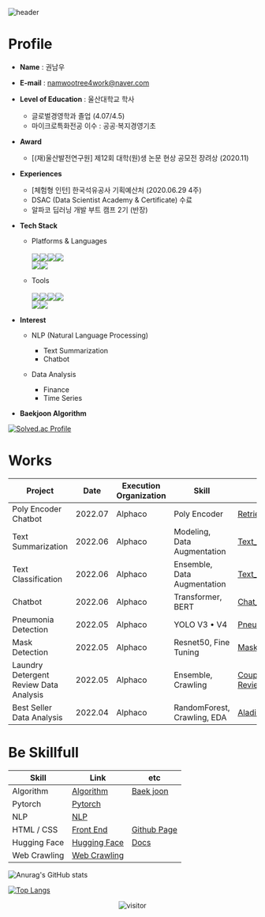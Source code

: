 ![header](https://capsule-render.vercel.app/api?type=rect&color=75BDE0&height=170&section=header&text=Namwoo%20Github&fontSize=100&fontAlignY=40&desc=NLP%20Engineer%20/%20Financial%20Data%20Scientist&descSize=30&descAlignY=78)

# Profile
* **Name** : 권남우

* **E-mail** : namwootree4work@naver.com

* **Level of Education** : 울산대학교 학사
  * 글로벌경영학과 졸업 (4.07/4.5)
  * 마이크로특화전공 이수 : 공공·복지경영기초
  
* **Award**
  * [(재)울산발전연구원] 제12회 대학(원)생 논문 현상 공모전 장려상 (2020.11)

  
* **Experiences**
  * [체험형 인턴] 한국석유공사 기획예산처 (2020.06.29 4주)
  * DSAC (Data Scientist Academy & Certificate) 수료
  * 알파코 딥러닝 개발 부트 캠프 2기 (반장)
  
* **Tech Stack**

  * Platforms & Languages <br><br> <img src="https://img.shields.io/badge/Python-3776AB?style=for-the-badge&logo=Python&logoColor=white"><img src="https://img.shields.io/badge/MySQL-4479A1?style=for-the-badge&logo=MySQL&logoColor=white"><img src="https://img.shields.io/badge/HTML5-E34F26?style=for-the-badge&logo=HTML5&logoColor=white"><img src="https://img.shields.io/badge/CSS3-1572B6?style=for-the-badge&logo=CSS3&logoColor=white"><br><img src="https://img.shields.io/badge/Pytorch-EE4C2C?style=for-the-badge&logo=Pytorch&logoColor=white"><img src="https://img.shields.io/badge/TensorFlow-FF6F00?style=for-the-badge&logo=TensorFlow&logoColor=white"><br> 
  
  * Tools <br><br><img src="https://img.shields.io/badge/Google Colab-F9AB00?style=for-the-badge&logo=Google Colab&logoColor=white"><img src="https://img.shields.io/badge/Visual Studio Code-007ACC?style=for-the-badge&logo=Visual Studio Code&logoColor=white"><img src="https://img.shields.io/badge/Jupyter-F37626?style=for-the-badge&logo=Jupyter&logoColor=white"><img src="https://img.shields.io/badge/Atom-66595C?style=for-the-badge&logo=Atom&logoColor=white"><br><img src="https://img.shields.io/badge/macOS-000000?style=for-the-badge&logo=macOS&logoColor=white"><img src="https://img.shields.io/badge/Windows-0078D6?style=for-the-badge&logo=Windows&logoColor=white">


* **Interest**
  * NLP (Natural Language Processing)
    * Text Summarization
    * Chatbot
    
  * Data Analysis
    * Finance
    * Time Series
 

* **Baekjoon Algorithm**

[![Solved.ac Profile](http://mazassumnida.wtf/api/generate_badge?boj=namwootree)](https://solved.ac/namwootree)<br/>


# Works

Project  | Date | Execution Organization | Skill | Link
---------------------------|------|-------|-----------------|---------------------|
Poly Encoder Chatbot | 2022.07 | Alphaco | Poly Encoder | [Retrieval-Based-Chatbot](https://github.com/namwootree/Portfolio/tree/main/Alphaco_(Deep_Learning_Boot_Camp)/Long-Term%20Program/Retrieval-Based-Chatbot-main)
Text Summarization | 2022.06 | Alphaco | Modeling, Data Augmentation | [Text_Summarization](https://github.com/namwootree/Portfolio/tree/main/Alphaco_(Deep_Learning_Boot_Camp)/Long-Term%20Program/Text_Summarization)
Text Classification | 2022.06 | Alphaco | Ensemble, Data Augmentation | [Text_Classification](https://github.com/namwootree/Portfolio/tree/main/Alphaco_(Deep_Learning_Boot_Camp)/Long-Term%20Program/Text_Classification)
Chatbot | 2022.06 | Alphaco | Transformer, BERT | [Chat_Bot](https://github.com/namwootree/Portfolio/tree/main/Alphaco_(Deep_Learning_Boot_Camp)/Mini_Project/Chat_Bot)
Pneumonia Detection | 2022.05 | Alphaco | YOLO V3 • V4 | [Pneumonia_Detection](https://github.com/namwootree/Portfolio/tree/main/Alphaco_(Deep_Learning_Boot_Camp)/Mini_Project/Pneumonia_Detection)
Mask Detection | 2022.05 | Alphaco | Resnet50, Fine Tuning | [Mask Detection](https://github.com/namwootree/Portfolio/tree/main/Alphaco_(Deep_Learning_Boot_Camp)/Mini_Project/Mask_Detection)
Laundry Detergent Review Data Analysis | 2022.05 | Alphaco | Ensemble, Crawling | [Coupang Laundry Detergent Review Analysis](https://github.com/namwootree/Portfolio/tree/main/Alphaco_(Deep_Learning_Boot_Camp)/Mini_Project/Coupang%20Laundry%20Detergent%20Review%20Analysis)
Best Seller Data Analysis | 2022.04 | Alphaco | RandomForest, Crawling, EDA | [Aladin_Best_Seller_Data_Analysis](https://github.com/namwootree/Portfolio/tree/main/Alphaco_(Deep_Learning_Boot_Camp)/Mini_Project/Aladin_Best_Seller_Data_Analysis)

# Be Skillfull
Skill | Link | etc 
|--------|--------|------|
Algorithm | [Algorithm](https://github.com/namwootree/Algorithm_study) | [Baek joon](https://solved.ac/class) |
Pytorch | [Pytorch](https://github.com/namwootree/Basic_Skill/tree/main/PyTorch) |
NLP | [NLP](https://github.com/namwootree/Basic_Skill/tree/main/NLP) |
HTML / CSS | [Front End](https://github.com/namwootree/practice_Frontend) | [Github Page](https://namwootree.github.io/practice_Frontend/)
Hugging Face | [Hugging Face](https://github.com/namwootree/Basic_Skill/tree/main/Hugging-Face) | [Docs](https://huggingface.co/docs/transformers/index) |
Web Crawling | [Web Crawling](https://github.com/namwootree/Basic_Skill/tree/main/Web_Crawling)|

![Anurag's GitHub stats](https://github-readme-stats.vercel.app/api?username=namwootree&show_icons=true&theme=dark)

[![Top Langs](https://github-readme-stats.vercel.app/api/top-langs/?username=namwootree&layout=compact)](https://github.com/namwootree/github-readme-stats)

<p align="center">
  <img src="https://visitor-badge.laobi.icu/badge?page_id=namwootree/namwootree" alt="visitor"/>
</p>

